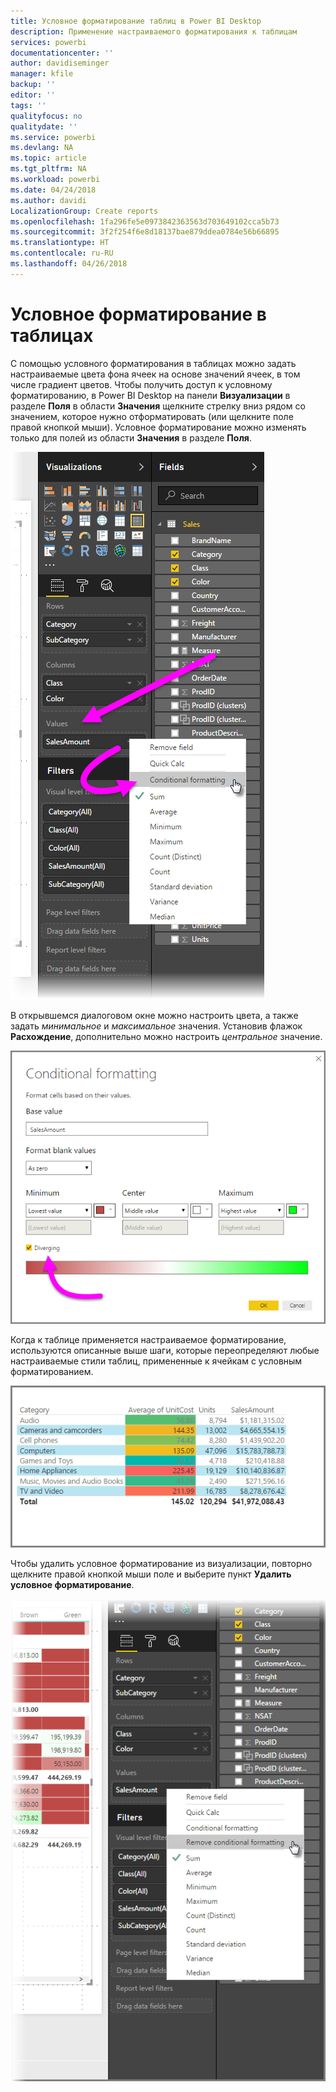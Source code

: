 ```yaml
---
title: Условное форматирование таблиц в Power BI Desktop
description: Применение настраиваемого форматирования к таблицам
services: powerbi
documentationcenter: ''
author: davidiseminger
manager: kfile
backup: ''
editor: ''
tags: ''
qualityfocus: no
qualitydate: ''
ms.service: powerbi
ms.devlang: NA
ms.topic: article
ms.tgt_pltfrm: NA
ms.workload: powerbi
ms.date: 04/24/2018
ms.author: davidi
LocalizationGroup: Create reports
ms.openlocfilehash: 1fa296fe5e0973842363563d703649102cca5b73
ms.sourcegitcommit: 3f2f254f6e8d18137bae879ddea0784e56b66895
ms.translationtype: HT
ms.contentlocale: ru-RU
ms.lasthandoff: 04/26/2018
---
```

# <a name="conditional-formatting-in-tables"></a>Условное форматирование в таблицах
С помощью условного форматирования в таблицах можно задать настраиваемые цвета фона ячеек на основе значений ячеек, в том числе градиент цветов. Чтобы получить доступ к условному форматированию, в Power BI Desktop на панели **Визуализации** в разделе **Поля** в области **Значения** щелкните стрелку вниз рядом со значением, которое нужно отформатировать (или щелкните поле правой кнопкой мыши). Условное форматирование можно изменять только для полей из области **Значения** в разделе **Поля**.

![](media/desktop-conditional-table-formatting/table-formatting_1.png)

В открывшемся диалоговом окне можно настроить цвета, а также задать *минимальное* и *максимальное* значения. Установив флажок **Расхождение**, дополнительно можно настроить *центральное* значение.

![](media/desktop-conditional-table-formatting/table-formatting_2.png)

Когда к таблице применяется настраиваемое форматирование, используются описанные выше шаги, которые переопределяют любые настраиваемые стили таблиц, примененные к ячейкам с условным форматированием.

![](media/desktop-conditional-table-formatting/table-formatting_3.png)

Чтобы удалить условное форматирование из визуализации, повторно щелкните правой кнопкой мыши поле и выберите пункт **Удалить условное форматирование**.

![](media/desktop-conditional-table-formatting/table-formatting_4.png)


